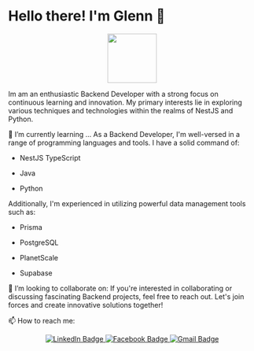 # Hello there! I'm Glenn 👋

<div id="header" align="center">
  <img src="https://media.giphy.com/media/M9gbBd9nbDrOTu1Mqx/giphy.gif" width="100"/>
</div>

Im am an enthusiastic Backend Developer with a strong focus on continuous learning and innovation. 
My primary interests lie in exploring various techniques and technologies within the realms of NestJS and Python.

🌱 I’m currently learning ...
As a Backend Developer, I'm well-versed in a range of programming languages and tools.
I have a solid command of:
 - NestJS TypeScript 
 * Java 
 + Python
 
Additionally, I'm experienced in utilizing powerful data management tools such as:
  - Prisma
  * PostgreSQL
  + PlanetScale
  - Supabase
  
  
👯 I’m looking to collaborate on:
  If you're interested in collaborating or discussing fascinating Backend projects, feel free to reach out. Let's join forces and create innovative solutions together!


📫 How to reach me:
<div id="badges" align="center">
  <a href="https://www.linkedin.com/in/glenn-michael-nituda-04a131168/">
    <img src="https://img.shields.io/badge/LinkedIn-blue?style=for-the-badge&logo=linkedin&logoColor=white" alt="LinkedIn Badge"/>
  </a>
  <a href="https://www.facebook.com/glenn.nituda/">
    <img src="https://img.shields.io/badge/Facebook-1877F2?style=for-the-badge&logo=facebook&logoColor=white" alt="Facebook Badge"/>
  </a>
  <a href="gnituda05@gmail.com">
    <img src="https://img.shields.io/badge/Gmail-D14836?style=for-the-badge&logo=gmail&logoColor=white" alt="Gmail Badge"/>
  </a>
</div>

<!--
**gnituda05/gnituda05** is a ✨ _special_ ✨ repository because its `README.md` (this file) appears on your GitHub profile.

Here are some ideas to get you started:

- 🔭 I’m currently working on ...
- 🌱 I’m currently learning ...
- 👯 I’m looking to collaborate on ...
- 🤔 I’m looking for help with ...
- 💬 Ask me about ...
- 📫 How to reach me: ...
- 😄 Pronouns: ...
- ⚡ Fun fact: ...
-->
